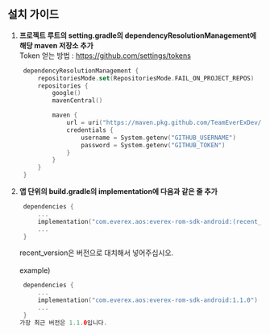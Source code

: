 ## 설치 가이드

1. **프로젝트 루트의 setting.gradle의 dependencyResolutionManagement에 해당 maven 저장소 추가**
   <br>Token 얻는 방법 : https://github.com/settings/tokens

   ```kotlin
    dependencyResolutionManagement {
        repositoriesMode.set(RepositoriesMode.FAIL_ON_PROJECT_REPOS)
        repositories {
            google()
            mavenCentral()

            maven {
                url = uri("https://maven.pkg.github.com/TeamEverExDev/EverExROMSDKAndroid")
                credentials {
                    username = System.getenv("GITHUB_USERNAME")
                    password = System.getenv("GITHUB_TOKEN")
                }
            }
        }
    }
   ```

2. **앱 단위의 build.gradle의 implementation에 다음과 같은 줄 추가**

   ```kotlin
    dependencies {
        ...
        implementation("com.everex.aos:everex-rom-sdk-android:(recent_version)")
        ...
    }
   ```
   recent_version은 버전으로 대치해서 넣어주십시오.
   <br><br>example)
   ```kotlin
    dependencies {
        ...
        implementation("com.everex.aos:everex-rom-sdk-android:1.1.0")
        ...
    }
   가장 최근 버전은 1.1.0입니다.
   
